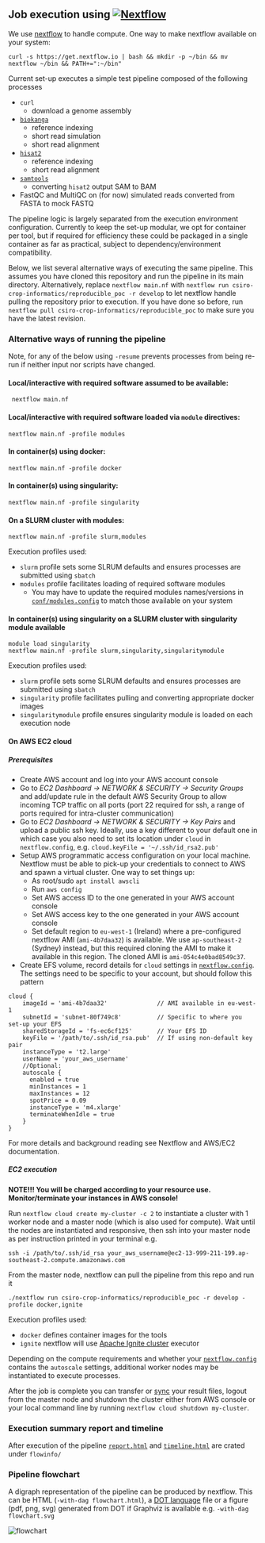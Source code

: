 Job execution using [![Nextflow](https://www.nextflow.io/img/nextflow2014_no-bg.png)](https://www.nextflow.io/)
--------------------------------------------------------

We use [nextflow](https://www.nextflow.io/) to handle compute. One way to make nextflow available on your system: 

`curl -s https://get.nextflow.io | bash && mkdir -p ~/bin && mv nextflow ~/bin && PATH+=":~/bin"`

Current set-up executes a simple test pipeline composed of the following processes

* `curl` 
  * download a genome assembly
* [`biokanga`](https://github.com/csiro-crop-informatics/biokanga) 
  * reference indexing 
  * short read simulation
  * short read alignment 
* [`hisat2`](https://ccb.jhu.edu/software/hisat2/)
  * reference indexing
  * short read alignment
* [`samtools`](http://www.htslib.org/) 
  * converting `hisat2` output SAM to BAM
* FastQC and MultiQC on (for now) simulated reads converted from FASTA to mock FASTQ


The pipeline logic is largely separated from the execution environment configuration. 
Currently to keep the set-up modular, we opt for container per tool, but if required for efficiency these could be packaged in a single container as far as practical, subject to dependency/environment compatibility.

Below, we list several alternative ways of executing the same pipeline. This assumes you have cloned this repository and run the pipeline in its main directory. Alternatively, replace `nextflow main.nf` with `nextflow run csiro-crop-informatics/reproducible_poc -r develop` to let nextflow handle pulling the repository prior to execution. If you have done so before, run `nextflow pull csiro-crop-informatics/reproducible_poc` to make sure you have the latest revision. 

### Alternative ways of running the pipeline

Note, for any of the below using `-resume` prevents processes from being re-run if neither input nor scripts have changed.

#### Local/interactive with required software assumed to be available:

``` nextflow main.nf```

#### Local/interactive with required software loaded via `module` directives:

```nextflow main.nf -profile modules```

#### In container(s) using docker:

```nextflow main.nf -profile docker```

<!--Note that this option may cause permissions-based errors, things are -->
<!--much more straightforward with singularity - see below.-->


#### In container(s) using singularity:

```nextflow main.nf -profile singularity```

#### On a SLURM cluster with modules:

```nextflow main.nf -profile slurm,modules```

Execution profiles used: 

* `slurm` profile sets some SLRUM defaults and ensures processes are submitted using `sbatch`
* `modules` profile facilitates loading of required software modules
  * You may have to update the required modules names/versions in [`conf/modules.config`](conf/modules.config) to match those available on your system

#### In container(s) using singularity on a SLURM cluster with singularity module available

```
module load singularity
nextflow main.nf -profile slurm,singularity,singularitymodule
```

Execution profiles used:

* `slurm` profile sets some SLRUM defaults and ensures processes are submitted using `sbatch`
* `singularity` profile facilitates pulling and converting appropriate docker images 
* `singularitymodule` profile ensures singularity module is loaded on each execution node


#### On AWS EC2 cloud 



##### Prerequisites

* Create AWS account and log into your AWS account console
* Go to *EC2 Dashboard -> NETWORK & SECURITY -> Security Groups* and add/update rule in the default AWS Security Group to allow incoming TCP traffic on all ports (port 22 required for ssh, a range of ports required for intra-cluster communication)
* Go to *EC2 Dashboard -> NETWORK & SECURITY -> Key Pairs* and upload a public ssh key. Ideally, use a key different to your default one in which case you also need to set its location under `cloud` in `nextflow.config`, e.g. `cloud.keyFile = '~/.ssh/id_rsa2.pub'`
* Setup AWS programmatic access configuration on your local machine. Nextflow must be able to pick-up your credentials to connect to AWS and spawn a virtual cluster. One way to set things up:
  * As root/sudo `apt install awscli`
  * Run `aws config`
  * Set AWS access ID to the one generated in your AWS account console 
  * Set AWS access key to the one generated in your AWS account console 
  * Set default region to `eu-west-1` (Ireland) where a pre-configured nextflow AMI (`ami-4b7daa32`) is available. We use `ap-southeast-2` (Sydney) instead, but this required cloning the AMI to make it available in this region. The cloned AMI is `ami-054c4e0bad8549c37`.
* Create EFS volume, record details for `cloud` settings in [`nextflow.config`](nextflow.config). The settings need to be specific to your account, but should follow this pattern

```
cloud {
    imageId = 'ami-4b7daa32'              // AMI available in eu-west-1
    subnetId = 'subnet-80f749c8'          // Specific to where you set-up your EFS
    sharedStorageId = 'fs-ec6cf125'       // Your EFS ID
    keyFile = '/path/to/.ssh/id_rsa.pub'  // If using non-default key pair
    instanceType = 't2.large'
    userName = 'your_aws_username'
    //Optional:
    autoscale {
      enabled = true
      minInstances = 1
      maxInstances = 12
      spotPrice = 0.09 
      instanceType = 'm4.xlarge'
      terminateWhenIdle = true
    }
}
```

For more details and background reading see Nextflow and AWS/EC2 documentation.

##### EC2 execution

**NOTE!!! You will be charged according to your resource use. Monitor/terminate your instances in AWS console!**

Run `nextflow cloud create my-cluster -c 2` to instantiate a cluster with 1 worker node and a master node (which is also used for compute). Wait until the nodes are instantiated and responsive, then ssh into your master node as per instruction printed in your terminal e.g. 

```
ssh -i /path/to/.ssh/id_rsa your_aws_username@ec2-13-999-211-199.ap-southeast-2.compute.amazonaws.com
```

From the master node, nextflow can pull the pipeline from this repo and run it

```
./nextflow run csiro-crop-informatics/reproducible_poc -r develop -profile docker,ignite
```

Execution profiles used: 

* `docker` defines container images for the tools
* `ignite` nextflow will use [Apache Ignite cluster](https://apacheignite.readme.io/v1.0/docs/cluster) executor

Depending on the compute requirements and whether your [`nextflow.config`](nextflow.config) contains the `autoscale` settings, additional worker nodes may be instantiated to execute processes. 
<!--Given current resource and input settings, an additional `m4.large` instance is added to the cluster.-->

After the job is complete you can transfer or [sync](https://docs.aws.amazon.com/efs/latest/ug/gs-step-four-sync-files.html) your result files, logout from the master node and shutdown the cluster either from AWS console or your local command line by running `nextflow cloud shutdown my-cluster`.


### Execution summary report and timeline

After execution of the pipeline [`report.html`](doc/report.html) and [`timeline.html`](doc/timeline.html) are crated under `flowinfo/`

### Pipeline flowchart

A digraph representation of the pipeline can be produced by nextflow. This can be HTML (`-with-dag flowchart.html`), a [DOT language](https://www.graphviz.org/doc/info/lang.html) file or a figure (pdf, png, svg) generated from DOT if Graphviz is available e.g. `-with-dag flowchart.svg` 

![flowchart](doc/flowchart.svg)


